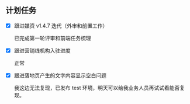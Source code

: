 ## 计划任务

- [x] 跟进媒资 v1.4.7 迭代（外审和前置工作）

  已完成第一轮评审和前端任务梳理

- [x] 跟进营销线机构入驻进度

  正常

- [x] 跟进落地页产生的文字内容显示空白问题

  我这边无法复现，已发布 test 环境，明天可以给我业务人员再试试看能否复现。
